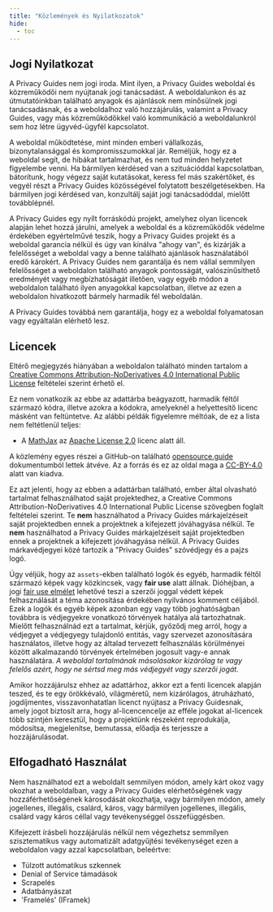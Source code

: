 ```yaml
---
title: "Közlemények és Nyilatkozatok"
hide:
  - toc
---
```


## Jogi Nyilatkozat

A Privacy Guides nem jogi iroda. Mint ilyen, a Privacy Guides weboldal és közreműködői nem nyújtanak jogi tanácsadást. A weboldalunkon és az útmutatóinkban található anyagok és ajánlások nem minősülnek jogi tanácsadásnak, és a weboldalhoz való hozzájárulás, valamint a Privacy Guides, vagy más közreműködőkkel való kommunikáció a weboldalunkról sem hoz létre ügyvéd-ügyfél kapcsolatot.

A weboldal működtetése, mint minden emberi vállalkozás, bizonytalansággal és kompromisszumokkal jár. Reméljük, hogy ez a weboldal segít, de hibákat tartalmazhat, és nem tud minden helyzetet figyelembe venni. Ha bármilyen kérdésed van a szituációddal kapcsolatban, bátorítunk, hogy végezz saját kutatásokat, keress fel más szakértőket, és vegyél részt a Privacy Guides közösségével folytatott beszélgetésekben. Ha bármilyen jogi kérdésed van, konzultálj saját jogi tanácsadóddal, mielőtt továbblépnél.

A Privacy Guides egy nyílt forráskódú projekt, amelyhez olyan licencek alapján lehet hozzá járulni, amelyek a weboldal és a közreműködők védelme érdekében egyértelművé teszik, hogy a Privacy Guides projekt és a weboldal garancia nélkül és úgy van kínálva "ahogy van", és kizárják a felelősséget a weboldal vagy a benne található ajánlások használatából eredő károkért. A Privacy Guides nem garantálja és nem vállal semmilyen felelősséget a weboldalon található anyagok pontosságát, valószínűsíthető eredményét vagy megbízhatóságát illetően, vagy egyéb módon a weboldalon található ilyen anyagokkal kapcsolatban, illetve az ezen a weboldalon hivatkozott bármely harmadik fél weboldalán.

A Privacy Guides továbbá nem garantálja, hogy ez a weboldal folyamatosan vagy egyáltalán elérhető lesz.

## Licencek

Eltérő megjegyzés hiányában a weboldalon található minden tartalom a [Creative Commons Attribution-NoDerivatives 4.0 International Public License](https://github.com/privacyguides/privacyguides.org/blob/main/LICENSE) feltételei szerint érhető el.

Ez nem vonatkozik az ebbe az adattárba beágyazott, harmadik féltől származó kódra, illetve azokra a kódokra, amelyeknél a helyettesítő licenc másként van feltüntetve. Az alábbi példák figyelemre méltóak, de ez a lista nem feltétlenül teljes:

* A [MathJax](https://github.com/privacyguides/privacyguides.org/blob/main/docs/assets/javascripts/mathjax.js) az [Apache License 2.0](https://github.com/privacyguides/privacyguides.org/blob/main/docs/assets/javascripts/LICENSE.mathjax.txt) licenc alatt áll.

A közlemény egyes részei a GitHub-on található [opensource.guide](https://github.com/github/opensource.guide/blob/master/notices.md) dokumentumból lettek átvéve. Az a forrás és ez az oldal maga a [CC-BY-4.0](https://github.com/github/opensource.guide/blob/master/LICENSE) alatt van kiadva.

Ez azt jelenti, hogy az ebben a adattárban található, ember által olvasható tartalmat felhasználhatod saját projektedhez, a Creative Commons Attribution-NoDerivatives 4.0 International Public License szövegben foglalt feltételei szerint. Te **nem** használhatod a Privacy Guides márkajelzéseit saját projektedben ennek a projektnek a kifejezett jóváhagyása nélkül. Te **nem** használhatod a Privacy Guides márkajelzéseit saját projektedben ennek a projektnek a kifejezett jóváhagyása nélkül. A Privacy Guides márkavédjegyei közé tartozik a "Privacy Guides" szóvédjegy és a pajzs logó.

Úgy véljük, hogy az `assets`-ekben található logók és egyéb, harmadik féltől származó képek vagy közkincsek, vagy **fair use** alatt állnak. Dióhéjban, a jogi [fair use elmélet](https://www.copyright.gov/fair-use/more-info.html) lehetővé teszi a szerzői joggal védett képek felhasználását a téma azonosítása érdekében nyilvános komment céljából. Ezek a logók és egyéb képek azonban egy vagy több joghatóságban továbbra is védjegyekre vonatkozó törvények hatálya alá tartozhatnak. Mielőtt felhasználnád ezt a tartalmat, kérjük, győződj meg arról, hogy a védjegyet a védjegyegy tulajdonló entitás, vagy szervezet azonosítására használatos, illetve hogy az általad tervezett felhasználás körülményei között alkalmazandó törvények értelmében jogosult vagy-e annak használatára. *A weboldal tartalmának másolásakor kizárólag te vagy felelős azért, hogy ne sértsd meg más védjegyét vagy szerzői jogát.*

Amikor hozzájárulsz ehhez az adattárhoz, akkor ezt a fenti licencek alapján teszed, és te egy örökkévaló, világméretű, nem kizárólagos, átruházható, jogdíjmentes, visszavonhatatlan licenct nyújtasz a Privacy Guidesnak, amely jogot biztosít arra, hogy al-licencencelje az efféle jogokat al-licencek több szintjén keresztül, hogy a projektünk részeként reprodukálja, módosítsa, megjelenítse, bemutassa, előadja és terjessze a hozzájárulásodat.

## Elfogadható Használat

Nem használhatod ezt a weboldalt semmilyen módon, amely kárt okoz vagy okozhat a weboldalban, vagy a Privacy Guides elérhetőségének vagy hozzáférhetőségének károsodását okozhatja, vagy bármilyen módon, amely jogellenes, illegális, csalárd, káros, vagy bármilyen jogellenes, illegális, csalárd vagy káros céllal vagy tevékenységgel összefüggésben.

Kifejezett írásbeli hozzájárulás nélkül nem végezhetsz semmilyen szisztematikus vagy automatizált adatgyűjtési tevékenységet ezen a weboldalon vagy azzal kapcsolatban, beleértve:

* Túlzott autómatikus szkennek
* Denial of Service támadások
* Scrapelés
* Adatbányászat
* 'Framelés' (IFramek)
